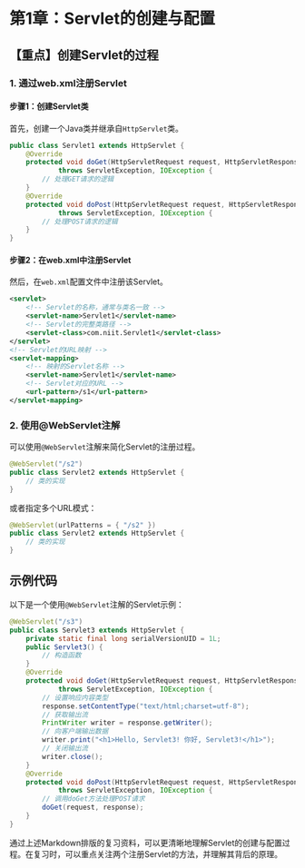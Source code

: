 # 第1章：Servlet的创建与配置
## 【重点】创建Servlet的过程
### 1. 通过web.xml注册Servlet
#### 步骤1：创建Servlet类
首先，创建一个Java类并继承自`HttpServlet`类。
```java
public class Servlet1 extends HttpServlet {
    @Override
    protected void doGet(HttpServletRequest request, HttpServletResponse response)
            throws ServletException, IOException {
        // 处理GET请求的逻辑
    }
    @Override
    protected void doPost(HttpServletRequest request, HttpServletResponse response)
            throws ServletException, IOException {
        // 处理POST请求的逻辑
    }
}
```
#### 步骤2：在web.xml中注册Servlet
然后，在`web.xml`配置文件中注册该Servlet。
```xml
<servlet>
    <!-- Servlet的名称，通常与类名一致 -->
    <servlet-name>Servlet1</servlet-name>
    <!-- Servlet的完整类路径 -->
    <servlet-class>com.niit.Servlet1</servlet-class>
</servlet>
<!-- Servlet的URL映射 -->
<servlet-mapping>
    <!-- 映射的Servlet名称 -->
    <servlet-name>Servlet1</servlet-name>
    <!-- Servlet对应的URL -->
    <url-pattern>/s1</url-pattern>
</servlet-mapping>
```
### 2. 使用@WebServlet注解
可以使用`@WebServlet`注解来简化Servlet的注册过程。
```java
@WebServlet("/s2")
public class Servlet2 extends HttpServlet {
    // 类的实现
}
```
或者指定多个URL模式：
```java
@WebServlet(urlPatterns = { "/s2" })
public class Servlet2 extends HttpServlet {
    // 类的实现
}
```
## 示例代码
以下是一个使用`@WebServlet`注解的Servlet示例：
```java
@WebServlet("/s3")
public class Servlet3 extends HttpServlet {
    private static final long serialVersionUID = 1L;
    public Servlet3() {
        // 构造函数
    }
    @Override
    protected void doGet(HttpServletRequest request, HttpServletResponse response)
            throws ServletException, IOException {
        // 设置响应内容类型
        response.setContentType("text/html;charset=utf-8");
        // 获取输出流
        PrintWriter writer = response.getWriter();
        // 向客户端输出数据
        writer.print("<h1>Hello, Servlet3! 你好, Servlet3!</h1>");
        // 关闭输出流
        writer.close();
    }
    @Override
    protected void doPost(HttpServletRequest request, HttpServletResponse response)
            throws ServletException, IOException {
        // 调用doGet方法处理POST请求
        doGet(request, response);
    }
}
```
通过上述Markdown排版的复习资料，可以更清晰地理解Servlet的创建与配置过程。在复习时，可以重点关注两个注册Servlet的方法，并理解其背后的原理。

<!--stackedit_data:
eyJoaXN0b3J5IjpbNTc3NjE1MDc0LC0yMDg4NzQ2NjEyLDQzOT
c1NjU1MV19
-->